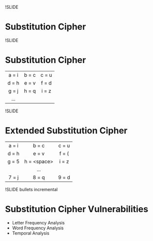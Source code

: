 !SLIDE
# Substitution Cipher #

!SLIDE
# Substitution Cipher #

<table style="text-align: center">
  <tr><td>a = i</td><td>b = c</td><td>c = u</td></tr>
  <tr><td>d = h</td><td>e = v</td><td>f = d</td></tr>
  <tr><td>g = j</td><td>h = q</td><td>i = z</td></tr>
  <tr><td>...</td><td></td><td></td></tr>
</table>

!SLIDE
# Extended Substitution Cipher #

<table style="text-align: center">
  <tr><td>a = i</td><td>b = c</td><td>c = u</td></tr>
  <tr><td>d = h</td><td>e = v</td><td>f = (</td></tr>
  <tr><td>g = 5</td><td>h = &lt;space&gt;</td><td>i = z</td></tr>
  <tr><td></td><td>...</td><td></td></tr>
  <tr><td>7 = j</td><td>8 = q</td><td>9 = d</td></tr>
</table>

!SLIDE bullets incremental
# Substitution Cipher Vulnerabilities #

* Letter Frequency Analysis
* Word Frequency Analysis
* Temporal Analysis
